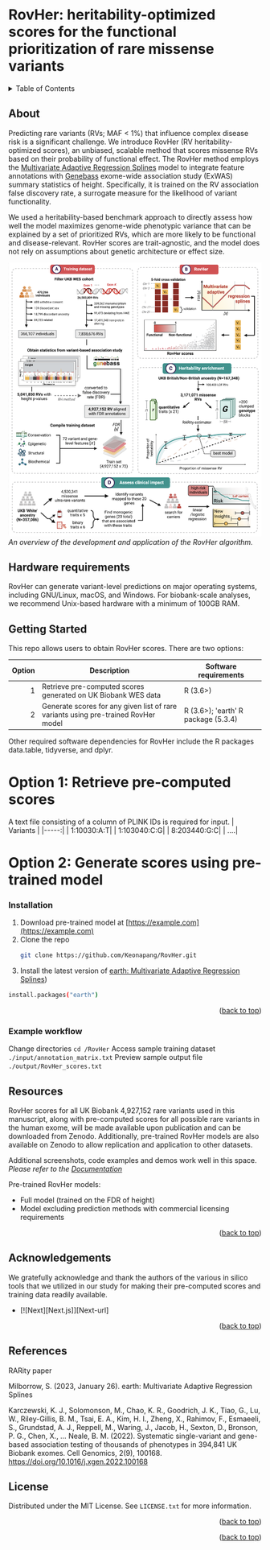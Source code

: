 # RovHer: heritability-optimized scores for the functional prioritization of rare missense variants

<!-- PROJECT SHIELDS -->
<!--
*** I'm using markdown "reference style" links for readability.
*** Reference links are enclosed in brackets [ ] instead of parentheses ( ).
*** See the bottom of this document for the declaration of the reference variables
*** for contributors-url, forks-url, etc. This is an optional, concise syntax you may use.
*** https://www.markdownguide.org/basic-syntax/#reference-style-links
-->
<!-- TABLE OF CONTENTS -->
<details>
  <summary>Table of Contents</summary>
  <ol>
    <li>
      <a href="#about-the-project">About The Project</a>
      <ul>
        <li><a href="#built-with">Built With</a></li>
      </ul>
    </li>
    <li>
      <a href="#getting-started">Getting Started</a>
      <ul>
        <li><a href="#prerequisites">Prerequisites</a></li>
        <li><a href="#installation">Installation</a></li>
      </ul>
    </li>
    <li><a href="#usage">Usage</a></li>
    <li><a href="#roadmap">Roadmap</a></li>
    <li><a href="#contributing">Contributing</a></li>
    <li><a href="#license">License</a></li>
    <li><a href="#contact">Contact</a></li>
    <li><a href="#acknowledgments">Acknowledgments</a></li>
  </ol>
</details>

<!-- ABOUT -->
## About

Predicting rare variants (RVs; MAF < 1%) that influence complex disease risk is a significant challenge. We introduce RovHer (RV heritability-optimized scores), an unbiased, scalable method that scores missense RVs based on their probability of functional effect. The RovHer method employs the [Multivariate Adaptive Regression Splines](https://CRAN.R-project.org/package=earth) model to integrate feature annotations with [Genebass](https://app.genebass.org/) exome-wide association study (ExWAS) summary statistics of height. Specifically, it is trained on the RV association false discovery rate, a surrogate measure for the likelihood of variant functionality.

We used a heritability-based benchmark approach to directly assess how well the model maximizes genome-wide phenotypic variance that can be explained by a set of prioritized RVs, which are more likely to be functional and disease-relevant. RovHer scores are trait-agnostic, and the model does not rely on assumptions about genetic architecture or effect size.

![Workflow Overview](RovHer%20workflow.png)
*An overview of the development and application of the RovHer algorithm.*

## Hardware requirements
RovHer can generate variant-level predictions on major operating systems, including GNU/Linux, macOS, and Windows. For biobank-scale analyses, we recommend Unix-based hardware with a minimum of 100GB RAM. 

<!-- GETTING STARTED -->
## Getting Started

This repo allows users to obtain RovHer scores. There are two options:

| Option | Description | Software requirements |
|-----:|-----------|-----------|
|     1| Retrieve pre-computed scores generated on UK Biobank WES data | R (3.6>) |
|     2| Generate scores for any given list of rare variants using pre-trained RovHer model | R (3.6>); 'earth' R package (5.3.4) |

Other required software dependencies for RovHer include the R packages data.table, tidyverse, and dplyr. 

# Option 1: Retrieve pre-computed scores 

A text file consisting of a column of PLINK IDs is required for input. 
| Variants |
|-----:|
|  1:10030:A:T| 
|  1:103040:C:G| 
|  8:203440:G:C| 
|  ....| 


# Option 2: Generate scores using pre-trained model

### Installation

1. Download pre-trained model at [https://example.com](https://example.com)
2. Clone the repo
   ```sh
   git clone https://github.com/Keonapang/RovHer.git
   ```
3. Install the latest version of [earth: Multivariate Adaptive Regression Splines](https://CRAN.R-project.org/package=earth))
  ```sh
  install.packages("earth")
  ```
<p align="right">(<a href="#readme-top">back to top</a>)</p>

### Example workflow

Change directories `cd /RovHer`
Access sample training dataset `./input/annotation_matrix.txt` 
Preview sample output file `./output/RovHer_scores.txt`

<!-- Resources -->

## Resources

RovHer scores for all UK Biobank 4,927,152 rare variants used in this manuscript, along with pre-computed scores for all possible rare variants in the human exome, will be made available upon publication and can be downloaded from Zenodo. Additionally, pre-trained RovHer models are also available on Zenodo to allow replication and application to other datasets.

Additional screenshots, code examples and demos work well in this space. 
_Please refer to the [Documentation](https://example.com)_

Pre-trained RovHer models:
* Full model (trained on the FDR of height)
* Model excluding prediction methods with commercial licensing requirements

<p align="right">(<a href="#readme-top">back to top</a>)</p>


<!-- ROADMAP -->
## Acknowledgements

We gratefully acknowledge and thank the authors of the various in silico tools that we utilized in our study for making their pre-computed scores and training data readily available.
* [![Next][Next.js]][Next-url]

<p align="right">(<a href="#readme-top">back to top</a>)</p>

## References

RARity paper

Milborrow, S. (2023, January 26). earth: Multivariate Adaptive Regression Splines

Karczewski, K. J., Solomonson, M., Chao, K. R., Goodrich, J. K., Tiao, G., Lu, W., Riley-Gillis, B. M., Tsai, E. A., Kim, H. I., Zheng, X., Rahimov, F., Esmaeeli, S., Grundstad, A. J., Reppell, M., Waring, J., Jacob, H., Sexton, D., Bronson, P. G., Chen, X., … Neale, B. M. (2022). Systematic single-variant and gene-based association testing of thousands of phenotypes in 394,841 UK Biobank exomes. Cell Genomics, 2(9), 100168. https://doi.org/10.1016/j.xgen.2022.100168

<!-- LICENSE -->
## License

Distributed under the MIT License. See `LICENSE.txt` for more information.

<p align="right">(<a href="#readme-top">back to top</a>)</p>

<p align="right">(<a href="#readme-top">back to top</a>)</p>

